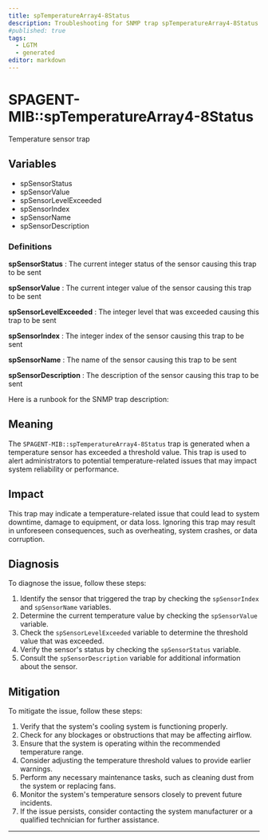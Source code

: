 ```yaml
---
title: spTemperatureArray4-8Status
description: Troubleshooting for SNMP trap spTemperatureArray4-8Status
#published: true
tags:
  - LGTM
  - generated
editor: markdown
---
```


# SPAGENT-MIB::spTemperatureArray4-8Status 

Temperature sensor trap 


## Variables


  - spSensorStatus
  - spSensorValue
  - spSensorLevelExceeded
  - spSensorIndex
  - spSensorName
  - spSensorDescription 

### Definitions 


**spSensorStatus** 
: The current integer status of the sensor causing this trap to be sent 

**spSensorValue** 
: The current integer value of the sensor causing this trap to be sent 

**spSensorLevelExceeded** 
: The integer level that was exceeded causing this trap to be sent 

**spSensorIndex** 
: The integer index of the sensor causing this trap to be sent 

**spSensorName** 
: The name of the sensor causing this trap to be sent 

**spSensorDescription** 
: The description of the sensor causing this trap to be sent 


Here is a runbook for the SNMP trap description:

## Meaning

The `SPAGENT-MIB::spTemperatureArray4-8Status` trap is generated when a temperature sensor has exceeded a threshold value. This trap is used to alert administrators to potential temperature-related issues that may impact system reliability or performance.

## Impact

This trap may indicate a temperature-related issue that could lead to system downtime, damage to equipment, or data loss. Ignoring this trap may result in unforeseen consequences, such as overheating, system crashes, or data corruption.

## Diagnosis

To diagnose the issue, follow these steps:

1. Identify the sensor that triggered the trap by checking the `spSensorIndex` and `spSensorName` variables.
2. Determine the current temperature value by checking the `spSensorValue` variable.
3. Check the `spSensorLevelExceeded` variable to determine the threshold value that was exceeded.
4. Verify the sensor's status by checking the `spSensorStatus` variable.
5. Consult the `spSensorDescription` variable for additional information about the sensor.

## Mitigation

To mitigate the issue, follow these steps:

1. Verify that the system's cooling system is functioning properly.
2. Check for any blockages or obstructions that may be affecting airflow.
3. Ensure that the system is operating within the recommended temperature range.
4. Consider adjusting the temperature threshold values to provide earlier warnings.
5. Perform any necessary maintenance tasks, such as cleaning dust from the system or replacing fans.
6. Monitor the system's temperature sensors closely to prevent future incidents.
7. If the issue persists, consider contacting the system manufacturer or a qualified technician for further assistance.
---





